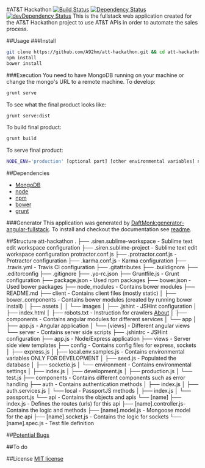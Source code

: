 #AT&T Hackathon [![Build Status](https://travis-ci.org/A92hm/att-hackathon.svg)](https://travis-ci.org/A92hm/att-hackathon) [![Dependency Status](https://david-dm.org/a92hm/att-hackathon.svg)](https://david-dm.org/a92hm/att-hackathon) [![devDependency Status](https://david-dm.org/a92hm/att-hackathon/dev-status.svg)](https://david-dm.org/a92hm/att-hackathon#info=devDependencies)
This is the fullstack web application created for the AT&T Hackathon project to use AT&T APIs in order to automate the sales process. 

##Usage
###Install
```bash
git clone https://github.com/A92hm/att-hackathon.git && cd att-hackathon
npm install
bower install
```
###Execution
You need to have MongoDB running on your machine or change the mongo's URL to a remote machine.
To develop:
```bash
grunt serve
```
To see what the final product looks like:
```bash
grunt serve:dist
```
To build final product:
```bash
grunt build
```

To serve final product:
```bash
NODE_ENV='production' [optional port] [other environmental variables] node dist/server/app.js
```

##Dependencies
* [MongoDB](http://www.mongodb.org/downloads)
* [node](http://nodejs.org)
* [npm](https://www.npmjs.com)
* [bower](https://github.com/bower/bower)
* [grunt](http://gruntjs.com)

###Generator
This application was generated by [DaftMonk:generator-angular-fullstack](https://github.com/DaftMonk/generator-angular-fullstack). To install and checkout the documentation see [readme](https://github.com/DaftMonk/generator-angular-fullstack/blob/master/readme.md).

##Structure
    att-hackathon
    .
    ├── .siren.sublime-workspace        - Sublime text edit workspace configuration
    ├── .siren.sublime-project          - Sublime text edit workspace configuration protractor.conf.js
    ├── .protractor.conf.js             - Protractor configuration
    ├── .karma.conf.js                  - Karma configuration
    ├── .travis.yml                     - Travis CI configuration
    ├── .gitattributes
    ├── .buildignore
    ├── .editorconfig
    ├── .gitignore
    ├── .yo-rc.json
    ├── Gruntfile.js                    - Grunt configuration
    ├── package.json                    - Used npm packages
    ├── bower.json                      - Used bower packages
    ├── node_modules                    - Contains bower modules
    ├── README.md
    ├── client                          - Contains client files (mostly static)
    │   ├── bower_components            - Contains bower modules (created by running bower install)
    │   ├── assets
    │   │   └── images
    │   ├── .jshint                     - JSHint configuration
    │   ├── index.html
    │   ├── robots.txt                  - Instruction for crawlers [About](www.robotstxt.org/)
    │   ├── components                  - Contains angular modules for different services
    │   └── app
    │       ├── app.js                  - Angular application
    │       └── [views]                 - Different angular views
    └── server                          - Contains server side scripts
        ├── .jshintrc                   - JSHint configuration
        ├── app.js                      - Node/Express application 
        ├── views                       - Server side view templates 
        ├── config                      - Contains config files for express, sockets
        │   ├── express.js
        │   ├── local.env.samples.js    - Contains environmental variables ONLY FOR DEVELOPMENT
        │   ├── seed.js                 - Populated the database
        │   ├── socketio.js
        │   └── environment             - Contains environmental settings
        │       ├── index.js
        │       ├── development.js
        │       ├── production.js
        │       └── test.js
        ├── components                  - Contains different components such as error handling
        ├── auth                        - Contains authentication methods
        │   ├── index.js
        │   ├── auth.services.js
        │   └── local                   - PassportJS methods
        │       ├── index.js
        │       └── passport.js
        └── api                         - Contains the objects and apis
            └── [name]
                ├── index.js            - Defines the routes (urls) for this api
                ├── [name].controller.js- Contains the logic and methods
                ├── [name].model.js     - Mongoose model for the api
                ├── [name].socket.js    - Contains the logic for sockets
                └── [name].spec.js      - Test file definition

##[Potential Bugs](https://github.com/A92hm/att-hackathon/issues)

##To do

##License
[MIT license](http://opensource.org/licenses/MIT) 
